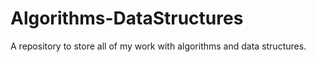 # Algorithms-DataStructures
A repository to store all of my work with algorithms and data structures.
